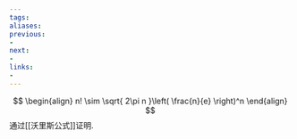 ```yaml
---
tags:
aliases:
previous:
- 
next:
- 
links:
- 
---
```


$$
\begin{align}
n! \sim \sqrt{ 2\pi n }\left(  \frac{n}{e} \right)^n
\end{align}
$$
通过[[沃里斯公式]]证明.